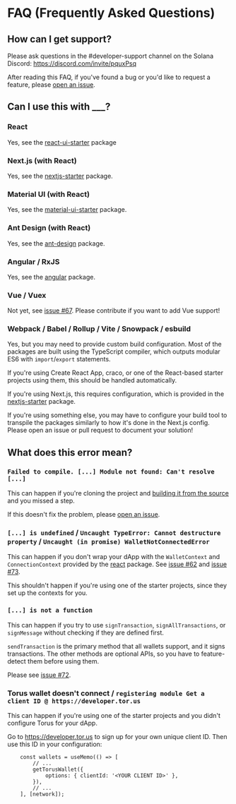 # FAQ (Frequently Asked Questions)

## How can I get support?

Please ask questions in the #developer-support channel on the Solana Discord: https://discord.com/invite/pquxPsq

After reading this FAQ, if you've found a bug or you'd like to request a feature, please [open an issue](https://github.com/solana-labs/wallet-adapter/issues/new).

## Can I use this with ___?

### React
Yes, see the [react-ui-starter](https://github.com/solana-labs/wallet-adapter/tree/master/packages/starter/react-ui-starter) package

### Next.js (with React)
Yes, see the [nextjs-starter](https://github.com/solana-labs/wallet-adapter/tree/master/packages/starter/nextjs-starter) package.

### Material UI (with React)
Yes, see the [material-ui-starter](https://github.com/solana-labs/wallet-adapter/tree/master/packages/starter/material-ui-starter) package.

### Ant Design (with React)
Yes, see the [ant-design](https://github.com/solana-labs/wallet-adapter/tree/master/packages/core/ant-design) package.

### Angular / RxJS
Yes, see the [angular](https://github.com/solana-labs/wallet-adapter/tree/master/packages/core/angular) package.

### Vue / Vuex
Not yet, see [issue #67](https://github.com/solana-labs/wallet-adapter/issues/67). Please contribute if you want to add Vue support!

### Webpack / Babel / Rollup / Vite / Snowpack / esbuild
Yes, but you may need to provide custom build configuration.
Most of the packages are built using the TypeScript compiler, which outputs modular ES6 with `import`/`export` statements.

If you're using Create React App, craco, or one of the React-based starter projects using them, this should be handled automatically.

If you're using Next.js, this requires configuration, which is provided in the [nextjs-starter](https://github.com/solana-labs/wallet-adapter/tree/master/packages/starter/nextjs-starter) package.

If you're using something else, you may have to configure your build tool to transpile the packages similarly to how it's done in the Next.js config.
Please open an issue or pull request to document your solution!

## What does this error mean?

### `Failed to compile. [...] Module not found: Can't resolve [...]`

This can happen if you're cloning the project and [building it from the source](https://github.com/solana-labs/wallet-adapter/blob/master/README.md#build-from-source) and you missed a step.

If this doesn't fix the problem, please [open an issue](https://github.com/solana-labs/wallet-adapter/issues/new).

### `[...] is undefined` / `Uncaught TypeError: Cannot destructure property` / `Uncaught (in promise) WalletNotConnectedError`

This can happen if you don't wrap your dApp with the `WalletContext` and `ConnectionContext` provided by the [react](https://github.com/solana-labs/wallet-adapter/tree/master/packages/core/react) package. See [issue #62](https://github.com/solana-labs/wallet-adapter/issues/62#issuecomment-916421795) and [issue #73](https://github.com/solana-labs/wallet-adapter/issues/73#issuecomment-919237687).

This shouldn't happen if you're using one of the starter projects, since they set up the contexts for you.

### `[...] is not a function`

This can happen if you try to use `signTransaction`, `signAllTransactions`, or `signMessage` without checking if they are defined first.

`sendTransaction` is the primary method that all wallets support, and it signs transactions.
The other methods are optional APIs, so you have to feature-detect them before using them.

Please see [issue #72](https://github.com/solana-labs/wallet-adapter/issues/72#issuecomment-919232595).

### Torus wallet doesn't connect / `registering module Get a client ID @ https://developer.tor.us`

This can happen if you're using one of the starter projects and you didn't configure Torus for your dApp.

Go to https://developer.tor.us to sign up for your own unique client ID. Then use this ID in your configuration:
```tsx
    const wallets = useMemo(() => [
        // ...
        getTorusWallet({
            options: { clientId: '<YOUR CLIENT ID>' },
        }),
        // ...
    ], [network]);
```
